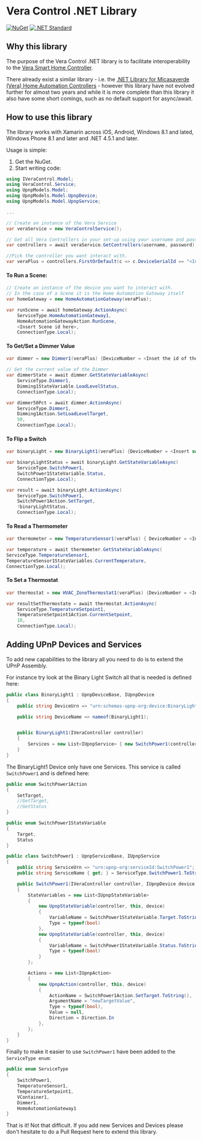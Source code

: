 # Vera Control .NET Library

[![NuGet](https://img.shields.io/badge/nuget-v0.0.55-brightgreen.svg)](https://https://www.nuget.org/packages/VeraControl.PCL/) [![.NET Standard](http://img.shields.io/badge/.NET_Standard-1.2-green.svg)](https://docs.microsoft.com/da-dk/dotnet/articles/standard/library)
## Why this library

The purpose of the Vera Control .NET library is to facilitate interoperability to the [Vera Smart Home Controller](http://getvera.com/ "Vera Smart Home Controller").

There already exist a similar library - i.e. the [.NET Library for Micasaverde (Vera) Home Automation Controllers](http://veradotnet.codeplex.com/ ".NET Library for Micasaverde (Vera) Home Automation Controllers") - however this library have not evolved further for almost two years and while it is more complete than this library it also have some short comings, such as no default support for async/await. 

## How to use this library
The library works with Xamarin across iOS, Android, Windows 8.1 and lated, Windows Phone 8.1 and later and .NET 4.5.1 and later. 

Usage is simple:

1. Get the NuGet.
1. Start writing code:
```csharp
using IVeraControl.Model;
using VeraControl.Service;
using UpnpModels.Model;
using UpnpModels.Model.UpnpDevice;
using UpnpModels.Model.UpnpService;

...

// Create an instance of the Vera Service
var veraService = new VeraControlService();

// Get all Vera Controllers in your set-up using your username and password
var controllers = await veraService.GetControllers(username, password);

//Pick the controller you want interact with.
var veraPlus = controllers.FirstOrDefault(c => c.DeviceSerialId == "<Insert your device ID here>");
```

#### To Run a Scene:

```csharp
// Create an instance of the device you want to interact with.
// In the case of a Scene it is the Home Automation Gateway itself
var homeGateway = new HomeAutomationGateway(veraPlus);

var runScene = await homeGateway.ActionAsync(
	ServiceType.HomeAutomationGateway1,
	HomeAutomationGatewayAction.RunScene,
	<Insert Scene id here>,
	ConnectionType.Local);
```

#### To Get/Set a Dimmer Value

```csharp
var dimmer = new Dimmer1(veraPlus) {DeviceNumber = <Inset the id of the Dimmer device>};

// Get the current value of the Dimmer
var dimmerState = await dimmer.GetStateVariableAsync(
	ServiceType.Dimmer1,
	Dimming1StateVariable.LoadLevelStatus,
	ConnectionType.Local);

var dimmer50Pct = await dimmer.ActionAsync(
	ServiceType.Dimmer1,
	Dimming1Action.SetLoadLevelTarget,
	50,
	ConnectionType.Local);
```

#### To Flip a Switch
```csharp
var binaryLight = new BinaryLight1(veraPlus) {DeviceNumber = <Insert switch device id>};

var binaryLightStatus = await binaryLight.GetStateVariableAsync(
	ServiceType.SwitchPower1, 
	SwitchPower1StateVariable.Status, 
	ConnectionType.Local);

var result = await binaryLight.ActionAsync(
	ServiceType.SwitchPower1, 
	SwitchPower1Action.SetTarget, 
	!binaryLightStatus, 
	ConnectionType.Local);
```
#### To Read a Thermometer
```csharp
var thermometer = new TemperatureSensor1(veraPlus) { DeviceNumber = <Insert thermometer id> };

var temperature = await thermometer.GetStateVariableAsync(
ServiceType.TemperatureSensor1,
TemperatureSensor1StateVariables.CurrentTemperature,
ConnectionType.Local);
```
#### To Set a Thermostat
```csharp
var thermostat = new HVAC_ZoneThermostat1(veraPlus) {DeviceNumber = <Insert thermostat device id>};

var resultSetThermostate = await thermostat.ActionAsync(
	ServiceType.TemperatureSetpoint1,
	TemperatureSetpoint1Action.CurrentSetpoint,
	10,
	ConnectionType.Local);
```
## Adding UPnP Devices and Services
To add new capabilities to the library all you need to do is to extend the UPnP Assembly. 

For instance try look at the Binary Light Switch all that is needed is defined here:

```csharp
public class BinaryLight1 : UpnpDeviceBase, IUpnpDevice
{
	public string DeviceUrn => "urn:schemas-upnp-org:device:BinaryLight:1";

	public string DeviceName => nameof(BinaryLight1);


	public BinaryLight1(IVeraController controller)
	{
		Services = new List<IUpnpService> { new SwitchPower1(controller, this) };
	}
}
```

The BinaryLight1 Device only have one Services. This service is called `SwitchPower1` and is defined here:

```csharp
public enum SwitchPower1Action
{
	SetTarget,
	//GetTarget,
	//GetStatus
}

public enum SwitchPower1StateVariable
{
	Target,
	Status
}

public class SwitchPower1 : UpnpServiceBase, IUpnpService
{
	public string ServiceUrn => "urn:upnp-org:serviceId:SwitchPower1";
	public string ServiceName { get; } = ServiceType.SwitchPower1.ToString();

	public SwitchPower1(IVeraController controller, IUpnpDevice device)
	{
		StateVariables = new List<IUpnpStateVariable>
		{
			new UpnpStateVariable(controller, this, device)
			{
				VariableName = SwitchPower1StateVariable.Target.ToString(),
				Type = typeof(bool)
			},
			new UpnpStateVariable(controller, this, device)
			{
				VariableName = SwitchPower1StateVariable.Status.ToString(),
				Type = typeof(bool)
			}
		};

		Actions = new List<IUpnpAction>
		{
			new UpnpAction(controller, this, device)
			{
				ActionName = SwitchPower1Action.SetTarget.ToString(),
				ArgumentName = "newTargetValue",
				Type = typeof(bool),
				Value = null,
				Direction = Direction.In
			},
		};
	}
}
```
Finally to make it easier to use `SwitchPower1` have been added to the `ServiceType enum`:
```csharp
public enum ServiceType
{
	SwitchPower1,
	TemperatureSensor1,
	TemperatureSetpoint1,
	VContainer1,
	Dimmer1,
	HomeAutomationGateway1
}
```

That is it! Not that difficult.
If you add new Services and Devices please don't hesitate to do a Pull Request here to extend this library.
